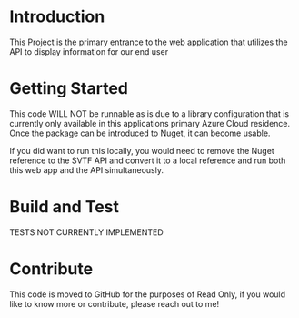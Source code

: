 # Introduction 
This Project is the primary entrance to the web application that utilizes the API to display information for our end user

# Getting Started
This code WILL NOT be runnable as is due to a library configuration that is currently only available in this applications primary Azure Cloud residence. Once the package can be introduced to Nuget, it can become usable. 

If you did want to run this locally, you would need to remove the Nuget reference to the SVTF API and convert it to a local reference and run both this web app and the API simultaneously.

# Build and Test
TESTS NOT CURRENTLY IMPLEMENTED

# Contribute
This code is moved to GitHub for the purposes of Read Only, if you would like to know more or contribute, please reach out to me!
